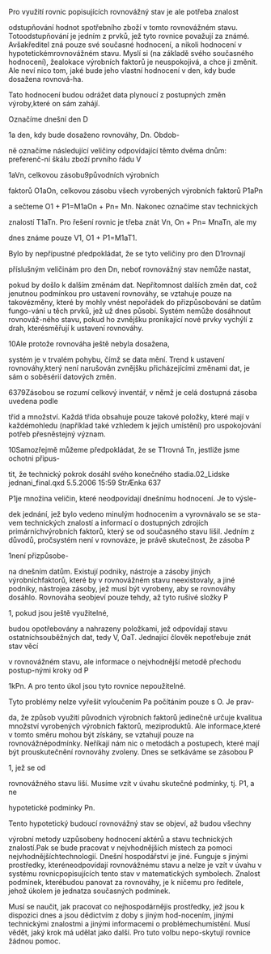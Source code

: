 
Pro využití rovnic popisujících rovnovážný stav je ale potřeba znalost

odstupňování hodnot spotřebního zboží v tomto rovnovážném stavu. Totoodstupňování je jedním z prvků, jež tyto rovnice považují za známé. Avšakředitel zná pouze své současné hodnocení, a nikoli hodnocení v hypotetickémrovnovážném stavu. Myslí si (na základě svého současného hodnocení), žealokace výrobních faktorů je neuspokojivá, a chce ji změnit. Ale neví nico tom, jaké bude jeho vlastní hodnocení v den, kdy bude dosažena rovnová-ha.

Tato hodnocení budou odrážet data plynoucí z postupných změn výroby,které on sám zahájí.

Označíme dnešní den D

1a den, kdy bude dosaženo rovnováhy, Dn. Obdob-

ně označíme následující veličiny odpovídající těmto dvěma dnům: preferenč-ní škálu zboží prvního řádu V

1aVn, celkovou zásobu9původních výrobních

faktorů O1aOn, celkovou zásobu všech vyrobených výrobních faktorů P1aPn

a sečteme O1 + P1=M1aOn + Pn= Mn. Nakonec označíme stav technických

znalostí T1aTn. Pro řešení rovnic je třeba znát Vn, On + Pn= MnaTn, ale my

dnes známe pouze V1, O1 + P1=M1aT1.

Bylo by nepřípustné předpokládat, že se tyto veličiny pro den D1rovnají

příslušným veličinám pro den Dn, neboť rovnovážný stav nemůže nastat,

pokud by došlo k dalším změnám dat. Nepřítomnost dalších změn dat, což jenutnou podmínkou pro ustavení rovnováhy, se vztahuje pouze na takovézměny, které by mohly vnést nepořádek do přizpůsobování se datům fungo-vání u těch prvků, jež už dnes působí. Systém nemůže dosáhnout rovnováž-ného stavu, pokud ho zvnějšku pronikající nové prvky vychýlí z drah, kterésměřují k ustavení rovnováhy.

10Ale protože rovnováha ještě nebyla dosažena,

systém je v trvalém pohybu, čímž se data mění. Trend k ustavení rovnováhy,který není narušován zvnějšku přicházejícími změnami dat, je sám o soběsérií datových změn.

6379Zásobou se rozumí celkový inventář, v němž je celá dostupná zásoba uvedena podle

tříd a množství. Každá třída obsahuje pouze takové položky, které mají v každémohledu (například také vzhledem k jejich umístění) pro uspokojování potřeb přesněstejný význam.

10Samozřejmě můžeme předpokládat, že se T1rovná Tn, jestliže jsme ochotni připus-

tit, že technický pokrok dosáhl svého konečného stadia.02_Lidske jednani_final.qxd 5.5.2006 15:59 StrÆnka 637

P1je množina veličin, které neodpovídají dnešnímu hodnocení. Je to výsle-

dek jednání, jež bylo vedeno minulým hodnocením a vyrovnávalo se se sta-vem technických znalostí a informací o dostupných zdrojích primárníchvýrobních faktorů, který se od současného stavu lišil. Jedním z důvodů, pročsystém není v rovnováze, je právě skutečnost, že zásoba P

1není přizpůsobe-

na dnešním datům. Existují podniky, nástroje a zásoby jiných výrobníchfaktorů, které by v rovnovážném stavu neexistovaly, a jiné podniky, nástrojea zásoby, jež musí být vyrobeny, aby se rovnováhy dosáhlo. Rovnováha seobjeví pouze tehdy, až tyto rušivé složky P

1, pokud jsou ještě využitelné,

budou opotřebovány a nahrazeny položkami, jež odpovídají stavu ostatníchsouběžných dat, tedy V, OaT. Jednající člověk nepotřebuje znát stav věcí

v rovnovážném stavu, ale informace o nejvhodnější metodě přechodu postup-nými kroky od P

1kPn. A pro tento úkol jsou tyto rovnice nepoužitelné.

Tyto problémy nelze vyřešit vyloučením Pa počítáním pouze s O. Je prav-

da, že způsob využití původních výrobních faktorů jedinečně určuje kvalitua množství vyrobených výrobních faktorů, meziproduktů. Ale informace,které v tomto směru mohou být získány, se vztahují pouze na rovnovážnépodmínky. Neříkají nám nic o metodách a postupech, které mají být prouskutečnění rovnováhy zvoleny. Dnes se setkáváme se zásobou P

1, jež se od

rovnovážného stavu liší. Musíme vzít v úvahu skutečné podmínky, tj. P1, a ne

hypotetické podmínky Pn.

Tento hypotetický budoucí rovnovážný stav se objeví, až budou všechny

výrobní metody uzpůsobeny hodnocení aktérů a stavu technických znalostí.Pak se bude pracovat v nejvhodnějších místech za pomoci nejvhodnějšíchtechnologií. Dnešní hospodářství je jiné. Funguje s jinými prostředky, kteréneodpovídají rovnovážnému stavu a nelze je vzít v úvahu v systému rovnicpopisujících tento stav v matematických symbolech. Znalost podmínek, kterébudou panovat za rovnováhy, je k ničemu pro ředitele, jehož úkolem je jednatza současných podmínek.

Musí se naučit, jak pracovat co nejhospodárnějis prostředky, jež jsou k dispozici dnes a jsou dědictvím z doby s jiným hod-nocením, jinými technickými znalostmi a jinými informacemi o problémechumístění. Musí vědět, jaký krok má udělat jako další. Pro tuto volbu nepo-skytují rovnice žádnou pomoc.
